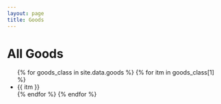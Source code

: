 ```yaml
---
layout: page
title: Goods
---
```


All Goods
=========

<ul>
  {% for goods_class in site.data.goods %}
    {% for itm in goods_class[1] %}
      <li>{{ itm }}</li>
    {% endfor %}
  {% endfor %}
</ul>
